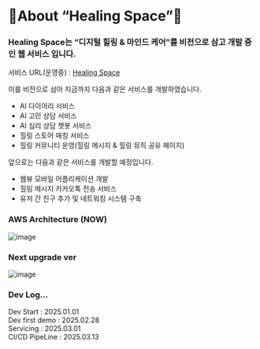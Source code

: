 # 🌿About “Healing Space”🌿

### Healing Space는 “디지털 힐링 & 마인드 케어”를 비전으로 삼고 개발 중인 웹 서비스 입니다.

서비스 URL(운영중) : [Healing Space](http://healing-space-front.s3-website.ap-northeast-2.amazonaws.com)


이를 비전으로 삼아 지금까지 다음과 같은 서비스를 개발하였습니다.

- AI 다이어리 서비스
- AI 고민 상담 서비스
- AI 심리 상담 챗봇 서비스
- 힐링 스토어 매칭 서비스
- 힐링 커뮤니티 운영(힐링 메시지 & 힐링 뮤직 공유 페이지)

앞으로는 다음과 같은 서비스를 개발할 예정입니다. 

- 웹뷰 모바일 어플리케이션 개발
- 힐링 메시지 카카오톡 전송 서비스
- 유저 간 친구 추가 및 네트워킹 시스템 구축

### AWS Architecture (NOW)

![image](https://github.com/user-attachments/assets/0a67da21-282c-4669-b43a-2e82d028ffc2)

### Next upgrade ver

![image](https://github.com/user-attachments/assets/4bd07432-ffce-4b78-8730-c1f16b3edf54)


### Dev Log... 

Dev Start : 2025.01.01  
Dev first demo : 2025.02.28  
Servicing : 2025.03.01  
CI/CD PipeLine : 2025.03.13  
